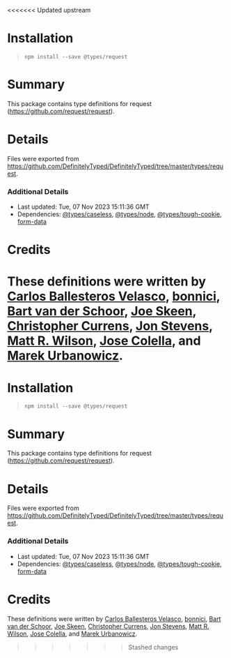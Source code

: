 <<<<<<< Updated upstream
# Installation
> `npm install --save @types/request`

# Summary
This package contains type definitions for request (https://github.com/request/request).

# Details
Files were exported from https://github.com/DefinitelyTyped/DefinitelyTyped/tree/master/types/request.

### Additional Details
 * Last updated: Tue, 07 Nov 2023 15:11:36 GMT
 * Dependencies: [@types/caseless](https://npmjs.com/package/@types/caseless), [@types/node](https://npmjs.com/package/@types/node), [@types/tough-cookie](https://npmjs.com/package/@types/tough-cookie), [form-data](https://npmjs.com/package/form-data)

# Credits
These definitions were written by [Carlos Ballesteros Velasco](https://github.com/soywiz), [bonnici](https://github.com/bonnici), [Bart van der Schoor](https://github.com/Bartvds), [Joe Skeen](https://github.com/joeskeen), [Christopher Currens](https://github.com/ccurrens), [Jon Stevens](https://github.com/lookfirst), [Matt R. Wilson](https://github.com/mastermatt), [Jose Colella](https://github.com/josecolella), and [Marek Urbanowicz](https://github.com/murbanowicz).
=======
# Installation
> `npm install --save @types/request`

# Summary
This package contains type definitions for request (https://github.com/request/request).

# Details
Files were exported from https://github.com/DefinitelyTyped/DefinitelyTyped/tree/master/types/request.

### Additional Details
 * Last updated: Tue, 07 Nov 2023 15:11:36 GMT
 * Dependencies: [@types/caseless](https://npmjs.com/package/@types/caseless), [@types/node](https://npmjs.com/package/@types/node), [@types/tough-cookie](https://npmjs.com/package/@types/tough-cookie), [form-data](https://npmjs.com/package/form-data)

# Credits
These definitions were written by [Carlos Ballesteros Velasco](https://github.com/soywiz), [bonnici](https://github.com/bonnici), [Bart van der Schoor](https://github.com/Bartvds), [Joe Skeen](https://github.com/joeskeen), [Christopher Currens](https://github.com/ccurrens), [Jon Stevens](https://github.com/lookfirst), [Matt R. Wilson](https://github.com/mastermatt), [Jose Colella](https://github.com/josecolella), and [Marek Urbanowicz](https://github.com/murbanowicz).
>>>>>>> Stashed changes
